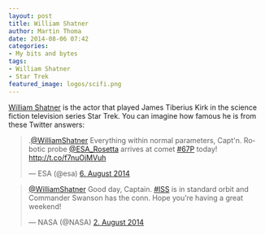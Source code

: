 ```yaml
---
layout: post
title: William Shatner
author: Martin Thoma
date: 2014-08-06 07:42
categories:
- My bits and bytes
tags:
- William Shatner
- Star Trek
featured_image: logos/scifi.png
---
```


[William Shatner](https://en.wikipedia.org/wiki/William_Shatner) is the actor
that played James Tiberius Kirk in the science fiction television series Star
Trek. You can imagine how famous he is from these Twitter answers:

<blockquote class="twitter-tweet" lang="de"><p>.<a href="https://twitter.com/WilliamShatner">@WilliamShatner</a> Everything within normal parameters, Capt&#39;n. Robotic probe <a href="https://twitter.com/ESA_Rosetta">@ESA_Rosetta</a> arrives at comet <a href="https://twitter.com/hashtag/67P?src=hash">#67P</a> today! <a href="http://t.co/f7nuOjMVuh">http://t.co/f7nuOjMVuh</a></p>&mdash; ESA (@esa) <a href="https://twitter.com/esa/statuses/496905989548146688">6. August 2014</a></blockquote>
<script async src="//platform.twitter.com/widgets.js" charset="utf-8"></script>

<blockquote class="twitter-tweet" lang="de"><p><a href="https://twitter.com/WilliamShatner">@WilliamShatner</a> Good day, Captain. <a href="https://twitter.com/hashtag/ISS?src=hash">#ISS</a> is in standard orbit and Commander Swanson has the conn. Hope you’re having a great weekend!</p>&mdash; NASA (@NASA) <a href="https://twitter.com/NASA/statuses/495719809695621121">2. August 2014</a></blockquote>
<script async src="//platform.twitter.com/widgets.js" charset="utf-8"></script>